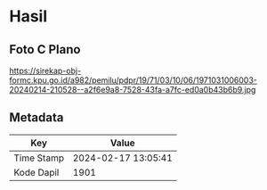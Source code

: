 # Hasil

## Foto C Plano

https://sirekap-obj-formc.kpu.go.id/a982/pemilu/pdpr/19/71/03/10/06/1971031006003-20240214-210528--a2f6e9a8-7528-43fa-a7fc-ed0a0b43b6b9.jpg


## Metadata

| Key        | Value               |
| ---------- | ------------------- |
| Time Stamp | 2024-02-17 13:05:41 |
| Kode Dapil | 1901                |



